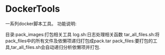 # DockerTools
一系列docker脚本工具。
功能说明:

目录:pack_images:打包相关工具
log.sh:日志处理相关函数
tar_all_files.sh:将pack_files中的所有文件及依懒项递归打包成pack.tar
pack_files:要打包的工具,tar_all_files.sh会自动递归分析依懒项并打包.
